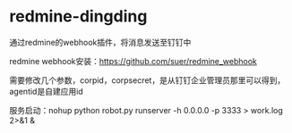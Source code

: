 # redmine-dingding

通过redmine的webhook插件，将消息发送至钉钉中

redmine webhook安装：https://github.com/suer/redmine_webhook


需要修改几个参数，corpid，corpsecret，是从钉钉企业管理员那里可以得到，agentid是自建应用id

服务启动：nohup python robot.py runserver -h 0.0.0.0 -p 3333 > work.log 2>&1 &



